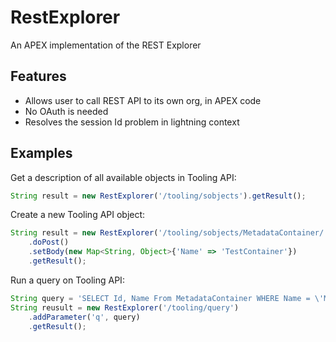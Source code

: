 # RestExplorer

An APEX implementation of the REST Explorer

## Features

- Allows user to call REST API to its own org, in APEX code
- No OAuth is needed
- Resolves the session Id problem in lightning context

## Examples

Get a description of all available objects in Tooling API:

```javascript
String result = new RestExplorer('/tooling/sobjects').getResult();
```

Create a new Tooling API object:

```javascript
String result = new RestExplorer('/tooling/sobjects/MetadataContainer/')
    .doPost()
    .setBody(new Map<String, Object>{'Name' => 'TestContainer'})
    .getResult();
```

Run a query on Tooling API:

```javascript
String query = 'SELECT Id, Name From MetadataContainer WHERE Name = \'MyMeta\'';
String reusult = new RestExplorer('/tooling/query')
    .addParameter('q', query)
    .getResult();
```

